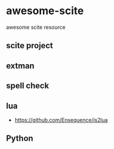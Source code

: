 # awesome-scite

awesome scite resource

## scite project

## extman

## spell check

## lua

  * https://github.com/Ensequence/js2lua

## Python

